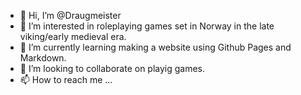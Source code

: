 - 👋 Hi, I’m @Draugmeister
- 👀 I’m interested in roleplaying games set in Norway in the late viking/early medieval era.
- 🌱 I’m currently learning making a website using Github Pages and Markdown.
- 💞️ I’m looking to collaborate on playig games.
- 📫 How to reach me ...

<!---
Draugmeister/Draugmeister is a ✨ special ✨ repository because its `README.md` (this file) appears on your GitHub profile.
You can click the Preview link to take a look at your changes.
--->
